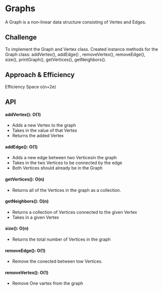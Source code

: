
# Graphs

A Graph is a non-linear data structure consisting of Vertex and Edges.
## Challenge

To implement the Graph and Vertex class. Created instance methods for the Graph class: addVertex(), addEdge() , removeVertex(), removeEdge(), size(), printGraph(), getVertices(), getNeighbors().

## Approach & Efficiency
Efficiency Space o(n+2e)

## API

#### addVertex(): O(1)

* Adds a new Vertex to the graph
* Takes in the value of that Vertex
* Returns the added Vertex

#### addEdge(): O(1)

* Adds a new edge between two Verticesin the graph
* Takes in the two Vertices to be connected by the edge
* Both Vertices should already be in the Graph

#### getVertices(): O(n)

* Returns all of the Vertices in the graph as a collection.

#### getNeighbors(): O(n)

* Returns a collection of Vertices connected to the given Vertex 
* Takes in a given Vertex

#### size(): O(n)

* Returns the total number of Vertices in the graph

#### removeEdge(): O(1)

* Remove the conected between tow Vertices.

#### removeVertex(): O(1)

* Remove One vartex from the graph





